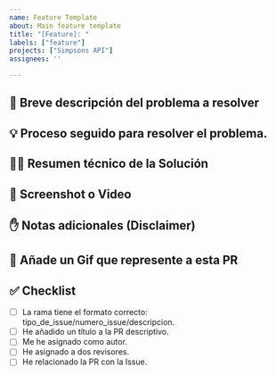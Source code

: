 ```yaml
---
name: Feature Template
about: Main feature template
title: "[Feature]: "
labels: ["feature"]
projects: ["Simpsons API"]
assignees: ''

---
```

## 🤔 Breve descripción del problema a resolver
<!--
Objetivo: Asegurarse de que se ha entendido correctamente el problema a resolver. 
-->
## 💡 Proceso seguido para resolver el problema.
<!-- 
Describe los pasos que has seguido para resolver el problema: documentación oficial, foros, IA, etc.
-->
## 👩‍💻 Resumen técnico de la Solución
<!--
Describe los pasos lógicos que seguiste para implementar la solución, no solo lo que cambiaste. Por ejemplo:
1. Añado la dependencia X.
2. Creo un modelo para recoger datos de la API.
3. Creo un caso de uso para la gestión de X.
4. Visualiza en un RV el listado obtenido de API.
-->

## 📸 Screenshot o Video
<!-- Pruebas visuales que muestren rel resultado de la implementación -->

## ✋ Notas adicionales (Disclaimer)
<!-- ¿Deberíamos saber algo algo que no esperábamos? -->

## 🌈 Añade un Gif que represente a esta PR
<!-- ¿Cómo te has sentido desarrollando esta PR -->

## ✅ Checklist
- [ ] La rama tiene el formato correcto: tipo_de_issue/numero_issue/descripcion.
- [ ] He añadido un título a la PR descriptivo.
- [ ] Me he asignado como autor.
- [ ] He asignado a dos revisores.
- [ ] He relacionado la PR con la Issue.